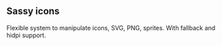 ## Sassy icons

Flexible system to manipulate icons, SVG, PNG, sprites.
With fallback and hidpi support.

